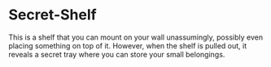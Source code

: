 # Secret-Shelf
This is a shelf that you can mount on your wall unassumingly, possibly even placing something on top of it. However, when the shelf is pulled out, it reveals a secret tray where you can store your small belongings.
